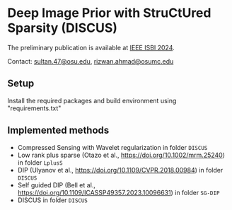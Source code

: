 # Deep Image Prior with StruCtUred Sparsity (DISCUS)
The preliminary publication is available at [IEEE ISBI 2024](https://doi.org/10.1109/ISBI56570.2024.10635579). 

Contact: sultan.47@osu.edu, rizwan.ahmad@osumc.edu
## Setup
Install the required packages and build environment using "requirements.txt"

## Implemented methods
- Compressed Sensing with Wavelet regularization in folder `DISCUS`
- Low rank plus sparse (Otazo et al., https://doi.org/10.1002/mrm.25240) in folder `LplusS`
- DIP (Ulyanov et al., https://doi.org/10.1109/CVPR.2018.00984) in folder `DISCUS`
- Self guided DIP (Bell et al., https://doi.org/10.1109/ICASSP49357.2023.10096631) in folder `SG-DIP`
- DISCUS in folder `DISCUS`

